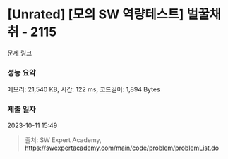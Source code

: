 # [Unrated] [모의 SW 역량테스트] 벌꿀채취 - 2115 

[문제 링크](https://swexpertacademy.com/main/code/problem/problemDetail.do?contestProbId=AV5V4A46AdIDFAWu) 

### 성능 요약

메모리: 21,540 KB, 시간: 122 ms, 코드길이: 1,894 Bytes

### 제출 일자

2023-10-11 15:49



> 출처: SW Expert Academy, https://swexpertacademy.com/main/code/problem/problemList.do